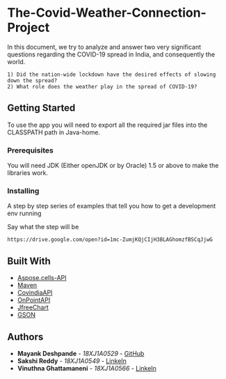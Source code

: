 # The-Covid-Weather-Connection-Project

In this document, we try to analyze and answer two very significant questions regarding the COVID-19 spread in India, and consequently the world.
```
1) Did the nation-wide lockdown have the desired effects of slowing down the spread?
2) What role does the weather play in the spread of COVID-19?
```

## Getting Started

To use the app you will need to export all the required jar files into the CLASSPATH path in Java-home.

### Prerequisites

You will need JDK (Either openJDK or by Oracle) 1.5 or above to make the libraries work.

### Installing

A step by step series of examples that tell you how to get a development env running

Say what the step will be

```
https://drive.google.com/open?id=1mc-ZumjKQjCIjH3BLAGhomzfBSCqJjwG
```
## Built With

* [Aspose.cells-API](https://github.com/aspose-cells/Aspose.Cells-for-Java) 
* [Maven](https://maven.apache.org/) 
* [CovindiaAPI](https://v1.api.covindia.com/covindia-raw-data)
* [OnPointAPI](https://api.weathersource.com/)
* [JfreeChart](http://www.jfree.org/)
* [GSON](https://github.com/google/gson)

## Authors

* **Mayank Deshpande** - *18XJ1A0529* - [GitHub](https://github.com/mayank-pq2q4)
* **Sakshi Reddy** - *18XJ1A0549* - [LinkeIn](https://github.com/SakshiReddy)
* **Vinuthna Ghattamaneni** - *18XJ1A0566* - [LinkeIn](https://github.com/SakshiReddy)

